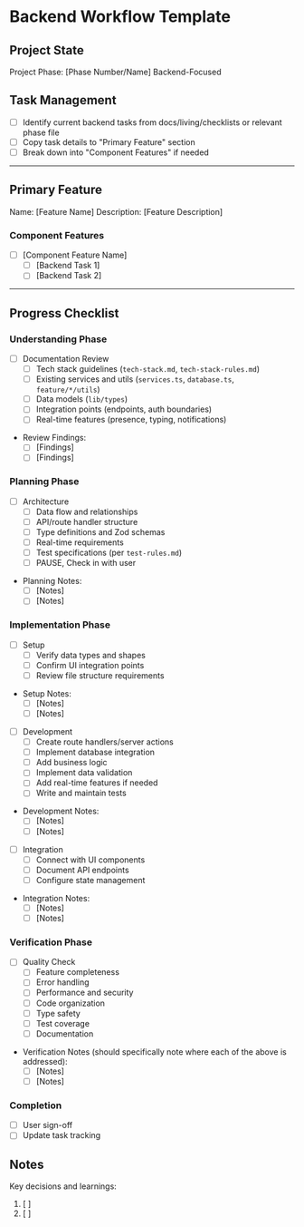 # Backend Workflow Template

## Project State
Project Phase: [Phase Number/Name]
Backend-Focused

## Task Management
- [ ] Identify current backend tasks from docs/living/checklists or relevant phase file
- [ ] Copy task details to "Primary Feature" section
- [ ] Break down into "Component Features" if needed

---

## Primary Feature
Name: [Feature Name]
Description: [Feature Description]

### Component Features
- [ ] [Component Feature Name]
  - [ ] [Backend Task 1]
  - [ ] [Backend Task 2]

---

## Progress Checklist

### Understanding Phase
- [ ] Documentation Review
    - [ ] Tech stack guidelines (`tech-stack.md`, `tech-stack-rules.md`)
    - [ ] Existing services and utils (`services.ts`, `database.ts`, `feature/*/utils`)
    - [ ] Data models (`lib/types`)
    - [ ] Integration points (endpoints, auth boundaries)
    - [ ] Real-time features (presence, typing, notifications)
- Review Findings:
    - [ ] [Findings]
    - [ ] [Findings]

### Planning Phase
- [ ] Architecture
    - [ ] Data flow and relationships
    - [ ] API/route handler structure
    - [ ] Type definitions and Zod schemas
    - [ ] Real-time requirements
    - [ ] Test specifications (per `test-rules.md`)
    - [ ] PAUSE, Check in with user
- Planning Notes:
    - [ ] [Notes]
    - [ ] [Notes]

### Implementation Phase
- [ ] Setup
    - [ ] Verify data types and shapes
    - [ ] Confirm UI integration points
    - [ ] Review file structure requirements
- Setup Notes:
    - [ ] [Notes]
    - [ ] [Notes]

- [ ] Development
    - [ ] Create route handlers/server actions
    - [ ] Implement database integration
    - [ ] Add business logic
    - [ ] Implement data validation
    - [ ] Add real-time features if needed
    - [ ] Write and maintain tests
- Development Notes:
    - [ ] [Notes]
    - [ ] [Notes]

- [ ] Integration
    - [ ] Connect with UI components
    - [ ] Document API endpoints
    - [ ] Configure state management
- Integration Notes:
    - [ ] [Notes]
    - [ ] [Notes]

### Verification Phase
- [ ] Quality Check
    - [ ] Feature completeness
    - [ ] Error handling
    - [ ] Performance and security
    - [ ] Code organization
    - [ ] Type safety
    - [ ] Test coverage
    - [ ] Documentation
- Verification Notes (should specifically note where each of the above is addressed):
    - [ ] [Notes]
    - [ ] [Notes]

### Completion
- [ ] User sign-off
- [ ] Update task tracking

## Notes
Key decisions and learnings:
1. [ ]
2. [ ]
